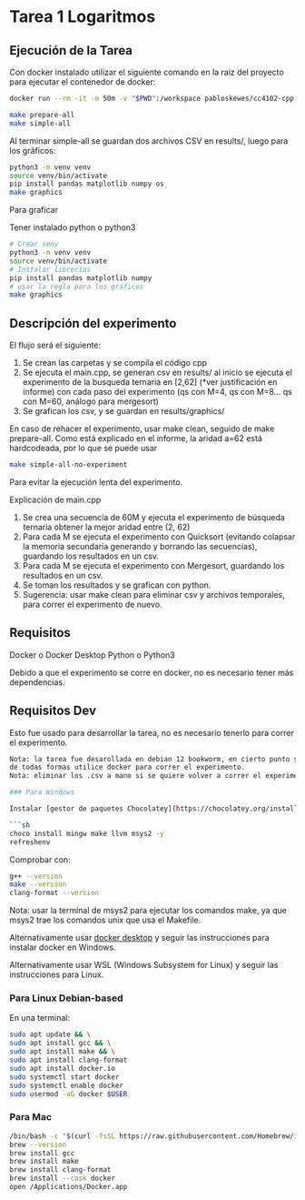 # Tarea 1 Logaritmos

## Ejecución de la Tarea

Con docker instalado utilizar el siguiente comando en la raiz del proyecto para ejecutar el contenedor de docker:

```sh
docker run --rm -it -m 50m -v "$PWD":/workspace pabloskewes/cc4102-cpp-env bash
```

```sh
make prepare-all
make simple-all
```

Al terminar simple-all se guardan dos archivos CSV en results/, luego para los gráficos:

```sh
python3 -m venv venv
source venv/bin/activate
pip install pandas matplotlib numpy os
make graphics
```

Para graficar

Tener instalado python o python3

```sh
# Crear venv
python3 -m venv venv
source venv/bin/activate
# Instalar librerías
pip install pandas matplotlib numpy
# usar la regla para los gráficos
make graphics
```

## Descripción del experimento

El flujo será el siguiente:

1. Se crean las carpetas y se compila el código cpp
2. Se ejecuta el main.cpp, se generan csv en results/ al inicio se ejecuta el experimento de la busqueda ternaria en \[2,62] (\*ver justificación en informe) con cada paso del experimento (qs con M=4, qs con M=8... qs con M=60, análogo para mergesort)
3. Se grafican los csv, y se guardan en results/graphics/

En caso de rehacer el experimento, usar make clean, seguido de make prepare-all.
Como está explicado en el informe, la aridad a=62 está hardcodeada, por lo que se puede usar

```sh
make simple-all-no-experiment
```

Para evitar la ejecución lenta del experimento.

Explicación de main.cpp

1. Se crea una secuencia de 60M y ejecuta el experimento de búsqueda ternaria obtener la mejor aridad entre (2, 62)
2. Para cada M se ejecuta el experimento con Quicksort (evitando colapsar la memoria secundaria generando y borrando las secuencias), guardando los resultados en un csv.
3. Para cada M se ejecuta el experimento con Mergesort, guardando los resultados en un csv.
4. Se toman los resultados y se grafican con python.
5. Sugerencia: usar make clean para eliminar csv y archivos temporales, para correr el experimento de nuevo.

## Requisitos

Docker o Docker Desktop
Python o Python3

Debido a que el experimento se corre en docker, no es necesario tener más dependencias.

## Requisitos Dev

Esto fue usado para desarrollar la tarea, no es necesario tenerlo para correr el experimento.

````sh
Nota: la tarea fue desarollada en debian 12 bookworm, en cierto punto se probó en windows.
de todas formas utilice docker para correr el experimento.
Nota: eliminar los .csv a mano si se quiere volver a correr el experimento.

### Para Windows

Instalar [gestor de paquetes Chocolatey](https://chocolatey.org/install#individual) y usar en powershell o cmd con parmisos de administrador

```sh
choco install mingw make llvm msys2 -y
refreshenv
````

Comprobar con:

```sh
g++ --version
make --version
clang-format --version
```

Nota: usar la terminal de msys2 para ejecutar los comandos make, ya que msys2 trae los comandos unix que usa el Makefile.

Alternativamente usar [docker desktop](https://docs.docker.com/desktop/setup/install/windows-install/) y seguir las instrucciones para instalar docker en Windows.

Alternativamente usar WSL (Windows Subsystem for Linux) y seguir las instrucciones para Linux.

### Para Linux Debian-based

En una terminal:

```sh
sudo apt update && \
sudo apt install gcc && \
sudo apt install make && \
sudo apt install clang-format
sudo apt install docker.io
sudo systemctl start docker
sudo systemctl enable docker
sudo usermod -aG docker $USER
```

### Para Mac

```sh
/bin/bash -c "$(curl -fsSL https://raw.githubusercontent.com/Homebrew/install/HEAD/install.sh)"
brew --version
brew install gcc
brew install make
brew install clang-format
brew install --cask docker
open /Applications/Docker.app
```
